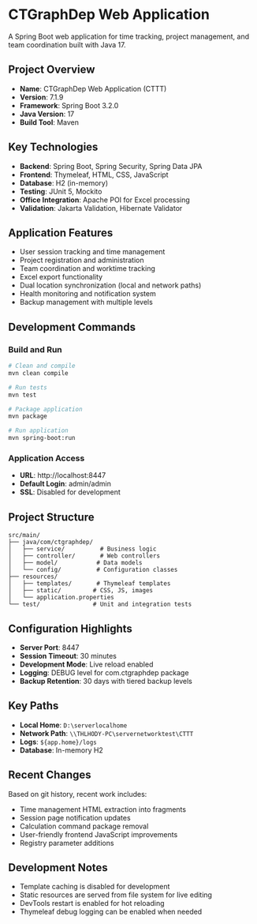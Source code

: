 # CTGraphDep Web Application

A Spring Boot web application for time tracking, project management, and team coordination built with Java 17.

## Project Overview

- **Name**: CTGraphDep Web Application (CTTT)
- **Version**: 7.1.9
- **Framework**: Spring Boot 3.2.0
- **Java Version**: 17
- **Build Tool**: Maven

## Key Technologies

- **Backend**: Spring Boot, Spring Security, Spring Data JPA
- **Frontend**: Thymeleaf, HTML, CSS, JavaScript
- **Database**: H2 (in-memory)
- **Testing**: JUnit 5, Mockito
- **Office Integration**: Apache POI for Excel processing
- **Validation**: Jakarta Validation, Hibernate Validator

## Application Features

- User session tracking and time management
- Project registration and administration
- Team coordination and worktime tracking
- Excel export functionality
- Dual location synchronization (local and network paths)
- Health monitoring and notification system
- Backup management with multiple levels

## Development Commands

### Build and Run
```bash
# Clean and compile
mvn clean compile

# Run tests
mvn test

# Package application
mvn package

# Run application
mvn spring-boot:run
```

### Application Access
- **URL**: http://localhost:8447
- **Default Login**: admin/admin
- **SSL**: Disabled for development

## Project Structure

```
src/main/
├── java/com/ctgraphdep/
│   ├── service/          # Business logic
│   ├── controller/       # Web controllers
│   ├── model/           # Data models
│   └── config/          # Configuration classes
├── resources/
│   ├── templates/       # Thymeleaf templates
│   ├── static/         # CSS, JS, images
│   └── application.properties
└── test/               # Unit and integration tests
```

## Configuration Highlights

- **Server Port**: 8447
- **Session Timeout**: 30 minutes
- **Development Mode**: Live reload enabled
- **Logging**: DEBUG level for com.ctgraphdep package
- **Backup Retention**: 30 days with tiered backup levels

## Key Paths

- **Local Home**: `D:\serverlocalhome`
- **Network Path**: `\\THLHODY-PC\servernetworktest\CTTT`
- **Logs**: `${app.home}/logs`
- **Database**: In-memory H2

## Recent Changes

Based on git history, recent work includes:
- Time management HTML extraction into fragments
- Session page notification updates
- Calculation command package removal
- User-friendly frontend JavaScript improvements
- Registry parameter additions

## Development Notes

- Template caching is disabled for development
- Static resources are served from file system for live editing
- DevTools restart is enabled for hot reloading
- Thymeleaf debug logging can be enabled when needed
